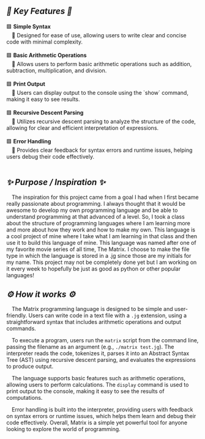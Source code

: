 <h2><em>💎 Key Features 💎</em></h2>
<div>
  🟩 <strong>Simple Syntax</strong><br>
  &emsp;🔸 Designed for ease of use, allowing users to write clear and concise code with minimal complexity.<br><br>
</div>
<div>
  🟩 <strong>Basic Arithmetic Operations</strong><br>
  &emsp;🔸 Allows users to perform basic arithmetic operations such as addition, subtraction, multiplication, and division.<br><br>
</div>
<div>
  🟩 <strong>Print Output</strong><br>
  &emsp;🔸 Users can display output to the console using the `show` command, making it easy to see results.<br><br>
</div>
<div>
  🟩 <strong>Recursive Descent Parsing</strong><br>
  &emsp;🔸 Utilizes recursive descent parsing to analyze the structure of the code, allowing for clear and efficient interpretation of expressions.<br><br>
</div>
<div>
  🟩 <strong>Error Handling</strong><br>
  &emsp;🔸 Provides clear feedback for syntax errors and runtime issues, helping users debug their code effectively.<br><br>
</div>

<h2><em>✨ Purpose / Inspiration ✨</em></h2>
&emsp;The inspiration for this project came from a goal I had when I first became really passionate about programming. I always thought that it would be awesome to develop my own programming language and be able to understand programming at that advanced of a level. So, I took a class about the structure of programming languages where I am learning more and more about how they work and how to make my own. This language is a cool project of mine where I take what I am learning in that class and then use it to build this language of mine. This language was named after one of my favorite movie series of all time, The Matrix. I choose to make the file type in which the language is stored in a .jg since those are my initials for my name. This project may not be completely done yet but I am working on it every week to hopefully be just as good as python or other popular languages!

<h2><em>⚙️ How it works ⚙️</em></h2>

&emsp;The Matrix programming language is designed to be simple and user-friendly. Users can write code in a text file with a `.jg` extension, using a straightforward syntax that includes arithmetic operations and output commands. 

&emsp;To execute a program, users run the `matrix` script from the command line, passing the filename as an argument (e.g., `./matrix test.jg`). The interpreter reads the code, tokenizes it, parses it into an Abstract Syntax Tree (AST) using recursive descent parsing, and evaluates the expressions to produce output.

&emsp;The language supports basic features such as arithmetic operations, allowing users to perform calculations. The `display` command is used to print output to the console, making it easy to see the results of computations.

&emsp;Error handling is built into the interpreter, providing users with feedback on syntax errors or runtime issues, which helps them learn and debug their code effectively. Overall, Matrix is a simple yet powerful tool for anyone looking to explore the world of programming.
